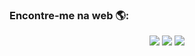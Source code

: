 ### Encontre-me na web 🌎:

<div align="center"> 
  <a href="https://www.linkedin.com/in/engrenangobbi/" target="_blank"><img src="https://img.shields.io/badge/-LinkedIn-%230077B5?style=for-the-badge&logo=linkedin&logoColor=white" target="_blank"></a> 
  <a href="mailto:renaneg@hotmail.com" target="_blank"><img src="https://img.shields.io/badge/E--MAIL-61DAFB?style=for-the-badge&logo=Mail.Ru&logoColor=white&color=gray" target="_blank"></a>
  <a href="https://discord.com/channels/@Renan%20Gobbi#0722" target="_blank"><img src="https://img.shields.io/badge/Discord-7289DA?style=for-the-badge&logo=discord&logoColor=white" target="_blank"></a>
</div>
